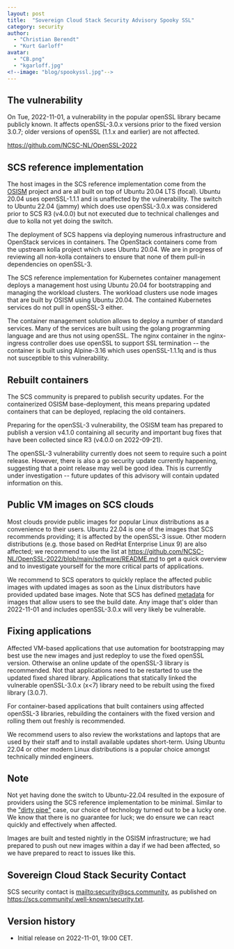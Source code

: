 ```yaml
---
layout: post
title:  "Sovereign Cloud Stack Security Advisory Spooky SSL"
category: security
author:
  - "Christian Berendt"
  - "Kurt Garloff"
avatar:
  - "CB.png"
  - "kgarloff.jpg"
<!--image: "blog/spookyssl.jpg"-->
---
```


## The vulnerability

On Tue, 2022-11-01, a vulnerability in the popular openSSL library
became publicly known. It affects openSSL-3.0.x versions prior
to the fixed version 3.0.7; older versions of openSSL (1.1.x
and earlier) are not affected.

<!--TODO: More details, CVE and links -->

https://github.com/NCSC-NL/OpenSSL-2022

## SCS reference implementation

The host images in the SCS reference implementation come from the
[OSISM](https://osism.tech) project and are all built on top of Ubuntu 20.04
LTS (focal). Ubuntu 20.04 uses openSSL-1.1.1 and is unaffected by the
vulnerability. The switch to Ubuntu 22.04 (jammy) which does use openSSL-3.0.x
was considered prior to SCS R3 (v4.0.0) but not executed due to technical
challenges and due to kolla not yet doing the switch.

The deployment of SCS happens via deploying numerous infrastructure
and OpenStack services in containers. The OpenStack containers come from
the upstream kolla project which uses Ubuntu 20.04. We are in progress
of reviewing all non-kolla containers to ensure that none of them pull-in
dependencies on openSSL-3.

<!--TODO: OSISM to check all containers ...-->
<!--TODO: Add link to SBOM -->

The SCS reference implementation for Kubernetes container management deploys a
management host using Ubuntu 20.04 for bootstrapping and managing the
workload clusters. The workload clusters use node images that are built
by OSISM using Ubuntu 20.04. The contained Kubernetes services do not
pull in openSSL-3 either.

The container management solution allows to deploy a number of standard
services. Many of the services are built using the golang programming
language and are thus not using openSSL. The nginx container in the
nginx-ingress controller does use openSSL to support SSL termination
-- the container is built using Alpine-3.16 which uses
openSSL-1.1.1q and is thus not susceptible to this vulnerability.

<!--TODO: Check all containers and provide list-->

## Rebuilt containers

The SCS community is prepared to publish security updates.
For the containerized OSISM base-deployment, this means preparing updated
containers that can be deployed, replacing the old containers.

Preparing for the openSSL-3 vulnerability, the OSISM team has prepared
to publish a version v4.1.0 containing all security and important bug fixes
that have been collected since R3 (v4.0.0 on 2022-09-21).

The openSSL-3 vulnerability currently does not seem to require such a
point release. However, there is also a go security update currently
happening, suggesting that a point release may well be good idea.
This is currently under investigation -- future updates of this
advisory will contain updated information on this.

## Public VM images on SCS clouds

Most clouds provide public images for popular Linux distributions
as a convenience to their users. Ubuntu 22.04 is one of the images that
SCS recommends providing; it is affected by the openSSL-3 issue.
Other modern distributions (e.g. those based on RedHat Enterprise
Linux 9) are also affected; we recommend to use the list at
<https://github.com/NCSC-NL/OpenSSL-2022/blob/main/software/README.md>
to get a quick overview and to investigate yourself for the more
critical parts of applications.

We recommend to SCS operators to quickly replace the affected public images
with updated images as soon as the Linux distributors have provided updated
base images. Note that SCS has defined
[metadata](https://github.com/SovereignCloudStack/Docs/blob/main/Design-Docs/Image-Properties-Spec.md)
for images that allow users to see the build date. Any image that's older than
2022-11-01 and includes openSSL-3.0.x will very likely be vulnerable.

## Fixing applications

Affected VM-based applications that use automation for bootstrapping
may best use the new images and just redeploy to use the fixed openSSL
version. Otherwise an online update of the openSSL-3 library is recommended.
Not that applications need to be restarted to use the updated fixed
shared library. Applications that statically linked the vulnerable
openSSL-3.0.x (x<7) library need to be rebuilt using the fixed library
(3.0.7).

For container-based applications that built containers using affected
openSSL-3 libraries, rebuilding the containers with the fixed version
and rolling them out freshly is recommended.

We recommend users to also review the workstations and laptops that are
used by their staff and to install available updates short-term.
Using Ubuntu 22.04 or other modern Linux distributions is a popular
choice amongst technically minded engineers.

## Note

Not yet having done the switch to Ubuntu-22.04 resulted in the exposure
of providers using the SCS reference implementation to be minimal.
Similar to the ["dirty pipe"](https://scs.community/security/2022/03/07/advisory-dirty-pipe/)
case, our choice of technology turned out to be a lucky one.
We know that there is no guarantee for luck; we do ensure we can react
quickly and effectively when affected.

Images are built and tested nightly in the OSISM infrastructure; we had
prepared to push out new images within a day if we had been affected, so we
have prepared to react to issues like this.

## Sovereign Cloud Stack Security Contact

SCS security contact is <mailto:security@scs.community>, as published on
<https://scs.community/.well-known/security.txt>.

## Version history

* Initial release on 2022-11-01, 19:00 CET.
